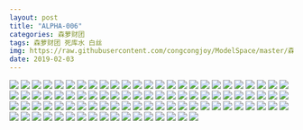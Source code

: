 ```yaml
---
layout: post
title: "ALPHA-006"
categories: 森萝财团
tags: 森萝财团 死库水 白丝
img: https://raw.githubusercontent.com/congcongjoy/ModelSpace/master/森萝财团/ALPHA/ALPHA-006/honghuatu.net(1).jpg
date: 2019-02-03
---
```



![](https://raw.githubusercontent.com/congcongjoy/ModelSpace/master/森萝财团/ALPHA/ALPHA-006/honghuatu.net(1).jpg)
![](https://raw.githubusercontent.com/congcongjoy/ModelSpace/master/森萝财团/ALPHA/ALPHA-006/honghuatu.net(2).jpg)
![](https://raw.githubusercontent.com/congcongjoy/ModelSpace/master/森萝财团/ALPHA/ALPHA-006/honghuatu.net(3).jpg)
![](https://raw.githubusercontent.com/congcongjoy/ModelSpace/master/森萝财团/ALPHA/ALPHA-006/honghuatu.net(4).jpg)
![](https://raw.githubusercontent.com/congcongjoy/ModelSpace/master/森萝财团/ALPHA/ALPHA-006/honghuatu.net(5).jpg)
![](https://raw.githubusercontent.com/congcongjoy/ModelSpace/master/森萝财团/ALPHA/ALPHA-006/honghuatu.net(6).jpg)
![](https://raw.githubusercontent.com/congcongjoy/ModelSpace/master/森萝财团/ALPHA/ALPHA-006/honghuatu.net(7).jpg)
![](https://raw.githubusercontent.com/congcongjoy/ModelSpace/master/森萝财团/ALPHA/ALPHA-006/honghuatu.net(8).jpg)
![](https://raw.githubusercontent.com/congcongjoy/ModelSpace/master/森萝财团/ALPHA/ALPHA-006/honghuatu.net(9).jpg)
![](https://raw.githubusercontent.com/congcongjoy/ModelSpace/master/森萝财团/ALPHA/ALPHA-006/honghuatu.net(10).jpg)
![](https://raw.githubusercontent.com/congcongjoy/ModelSpace/master/森萝财团/ALPHA/ALPHA-006/honghuatu.net(11).jpg)
![](https://raw.githubusercontent.com/congcongjoy/ModelSpace/master/森萝财团/ALPHA/ALPHA-006/honghuatu.net(12).jpg)
![](https://raw.githubusercontent.com/congcongjoy/ModelSpace/master/森萝财团/ALPHA/ALPHA-006/honghuatu.net(13).jpg)
![](https://raw.githubusercontent.com/congcongjoy/ModelSpace/master/森萝财团/ALPHA/ALPHA-006/honghuatu.net(14).jpg)
![](https://raw.githubusercontent.com/congcongjoy/ModelSpace/master/森萝财团/ALPHA/ALPHA-006/honghuatu.net(15).jpg)
![](https://raw.githubusercontent.com/congcongjoy/ModelSpace/master/森萝财团/ALPHA/ALPHA-006/honghuatu.net(16).jpg)
![](https://raw.githubusercontent.com/congcongjoy/ModelSpace/master/森萝财团/ALPHA/ALPHA-006/honghuatu.net(17).jpg)
![](https://raw.githubusercontent.com/congcongjoy/ModelSpace/master/森萝财团/ALPHA/ALPHA-006/honghuatu.net(18).jpg)
![](https://raw.githubusercontent.com/congcongjoy/ModelSpace/master/森萝财团/ALPHA/ALPHA-006/honghuatu.net(19).jpg)
![](https://raw.githubusercontent.com/congcongjoy/ModelSpace/master/森萝财团/ALPHA/ALPHA-006/honghuatu.net(20).jpg)
![](https://raw.githubusercontent.com/congcongjoy/ModelSpace/master/森萝财团/ALPHA/ALPHA-006/honghuatu.net(21).jpg)
![](https://raw.githubusercontent.com/congcongjoy/ModelSpace/master/森萝财团/ALPHA/ALPHA-006/honghuatu.net(22).jpg)
![](https://raw.githubusercontent.com/congcongjoy/ModelSpace/master/森萝财团/ALPHA/ALPHA-006/honghuatu.net(23).jpg)
![](https://raw.githubusercontent.com/congcongjoy/ModelSpace/master/森萝财团/ALPHA/ALPHA-006/honghuatu.net(24).jpg)
![](https://raw.githubusercontent.com/congcongjoy/ModelSpace/master/森萝财团/ALPHA/ALPHA-006/honghuatu.net(25).jpg)
![](https://raw.githubusercontent.com/congcongjoy/ModelSpace/master/森萝财团/ALPHA/ALPHA-006/honghuatu.net(26).jpg)
![](https://raw.githubusercontent.com/congcongjoy/ModelSpace/master/森萝财团/ALPHA/ALPHA-006/honghuatu.net(27).jpg)
![](https://raw.githubusercontent.com/congcongjoy/ModelSpace/master/森萝财团/ALPHA/ALPHA-006/honghuatu.net(28).jpg)
![](https://raw.githubusercontent.com/congcongjoy/ModelSpace/master/森萝财团/ALPHA/ALPHA-006/honghuatu.net(29).jpg)
![](https://raw.githubusercontent.com/congcongjoy/ModelSpace/master/森萝财团/ALPHA/ALPHA-006/honghuatu.net(30).jpg)
![](https://raw.githubusercontent.com/congcongjoy/ModelSpace/master/森萝财团/ALPHA/ALPHA-006/honghuatu.net(31).jpg)
![](https://raw.githubusercontent.com/congcongjoy/ModelSpace/master/森萝财团/ALPHA/ALPHA-006/honghuatu.net(32).jpg)
![](https://raw.githubusercontent.com/congcongjoy/ModelSpace/master/森萝财团/ALPHA/ALPHA-006/honghuatu.net(33).jpg)
![](https://raw.githubusercontent.com/congcongjoy/ModelSpace/master/森萝财团/ALPHA/ALPHA-006/honghuatu.net(34).jpg)
![](https://raw.githubusercontent.com/congcongjoy/ModelSpace/master/森萝财团/ALPHA/ALPHA-006/honghuatu.net(35).jpg)
![](https://raw.githubusercontent.com/congcongjoy/ModelSpace/master/森萝财团/ALPHA/ALPHA-006/honghuatu.net(36).jpg)
![](https://raw.githubusercontent.com/congcongjoy/ModelSpace/master/森萝财团/ALPHA/ALPHA-006/honghuatu.net(37).jpg)
![](https://raw.githubusercontent.com/congcongjoy/ModelSpace/master/森萝财团/ALPHA/ALPHA-006/honghuatu.net(38).jpg)
![](https://raw.githubusercontent.com/congcongjoy/ModelSpace/master/森萝财团/ALPHA/ALPHA-006/honghuatu.net(39).jpg)
![](https://raw.githubusercontent.com/congcongjoy/ModelSpace/master/森萝财团/ALPHA/ALPHA-006/honghuatu.net(40).jpg)
![](https://raw.githubusercontent.com/congcongjoy/ModelSpace/master/森萝财团/ALPHA/ALPHA-006/honghuatu.net(41).jpg)
![](https://raw.githubusercontent.com/congcongjoy/ModelSpace/master/森萝财团/ALPHA/ALPHA-006/honghuatu.net(42).jpg)
![](https://raw.githubusercontent.com/congcongjoy/ModelSpace/master/森萝财团/ALPHA/ALPHA-006/honghuatu.net(43).jpg)
![](https://raw.githubusercontent.com/congcongjoy/ModelSpace/master/森萝财团/ALPHA/ALPHA-006/honghuatu.net(44).jpg)
![](https://raw.githubusercontent.com/congcongjoy/ModelSpace/master/森萝财团/ALPHA/ALPHA-006/honghuatu.net(45).jpg)
![](https://raw.githubusercontent.com/congcongjoy/ModelSpace/master/森萝财团/ALPHA/ALPHA-006/honghuatu.net(46).jpg)
![](https://raw.githubusercontent.com/congcongjoy/ModelSpace/master/森萝财团/ALPHA/ALPHA-006/honghuatu.net(47).jpg)
![](https://raw.githubusercontent.com/congcongjoy/ModelSpace/master/森萝财团/ALPHA/ALPHA-006/honghuatu.net(48).jpg)
![](https://raw.githubusercontent.com/congcongjoy/ModelSpace/master/森萝财团/ALPHA/ALPHA-006/honghuatu.net(49).jpg)
![](https://raw.githubusercontent.com/congcongjoy/ModelSpace/master/森萝财团/ALPHA/ALPHA-006/honghuatu.net(50).jpg)
![](https://raw.githubusercontent.com/congcongjoy/ModelSpace/master/森萝财团/ALPHA/ALPHA-006/honghuatu.net(51).jpg)
![](https://raw.githubusercontent.com/congcongjoy/ModelSpace/master/森萝财团/ALPHA/ALPHA-006/honghuatu.net(52).jpg)
![](https://raw.githubusercontent.com/congcongjoy/ModelSpace/master/森萝财团/ALPHA/ALPHA-006/honghuatu.net(53).jpg)
![](https://raw.githubusercontent.com/congcongjoy/ModelSpace/master/森萝财团/ALPHA/ALPHA-006/honghuatu.net(54).jpg)
![](https://raw.githubusercontent.com/congcongjoy/ModelSpace/master/森萝财团/ALPHA/ALPHA-006/honghuatu.net(55).jpg)
![](https://raw.githubusercontent.com/congcongjoy/ModelSpace/master/森萝财团/ALPHA/ALPHA-006/honghuatu.net(56).jpg)
![](https://raw.githubusercontent.com/congcongjoy/ModelSpace/master/森萝财团/ALPHA/ALPHA-006/honghuatu.net(57).jpg)
![](https://raw.githubusercontent.com/congcongjoy/ModelSpace/master/森萝财团/ALPHA/ALPHA-006/honghuatu.net(58).jpg)
![](https://raw.githubusercontent.com/congcongjoy/ModelSpace/master/森萝财团/ALPHA/ALPHA-006/honghuatu.net(59).jpg)
![](https://raw.githubusercontent.com/congcongjoy/ModelSpace/master/森萝财团/ALPHA/ALPHA-006/honghuatu.net(60).jpg)
![](https://raw.githubusercontent.com/congcongjoy/ModelSpace/master/森萝财团/ALPHA/ALPHA-006/honghuatu.net(61).jpg)
![](https://raw.githubusercontent.com/congcongjoy/ModelSpace/master/森萝财团/ALPHA/ALPHA-006/honghuatu.net(62).jpg)
![](https://raw.githubusercontent.com/congcongjoy/ModelSpace/master/森萝财团/ALPHA/ALPHA-006/honghuatu.net(63).jpg)
![](https://raw.githubusercontent.com/congcongjoy/ModelSpace/master/森萝财团/ALPHA/ALPHA-006/honghuatu.net(64).jpg)
![](https://raw.githubusercontent.com/congcongjoy/ModelSpace/master/森萝财团/ALPHA/ALPHA-006/honghuatu.net(65).jpg)
![](https://raw.githubusercontent.com/congcongjoy/ModelSpace/master/森萝财团/ALPHA/ALPHA-006/honghuatu.net(66).jpg)
![](https://raw.githubusercontent.com/congcongjoy/ModelSpace/master/森萝财团/ALPHA/ALPHA-006/honghuatu.net(67).jpg)
![](https://raw.githubusercontent.com/congcongjoy/ModelSpace/master/森萝财团/ALPHA/ALPHA-006/honghuatu.net(68).jpg)
![](https://raw.githubusercontent.com/congcongjoy/ModelSpace/master/森萝财团/ALPHA/ALPHA-006/honghuatu.net(69).jpg)
![](https://raw.githubusercontent.com/congcongjoy/ModelSpace/master/森萝财团/ALPHA/ALPHA-006/honghuatu.net(70).jpg)
![](https://raw.githubusercontent.com/congcongjoy/ModelSpace/master/森萝财团/ALPHA/ALPHA-006/honghuatu.net(71).jpg)
![](https://raw.githubusercontent.com/congcongjoy/ModelSpace/master/森萝财团/ALPHA/ALPHA-006/honghuatu.net(72).jpg)
![](https://raw.githubusercontent.com/congcongjoy/ModelSpace/master/森萝财团/ALPHA/ALPHA-006/honghuatu.net(73).jpg)
![](https://raw.githubusercontent.com/congcongjoy/ModelSpace/master/森萝财团/ALPHA/ALPHA-006/honghuatu.net(74).jpg)
![](https://raw.githubusercontent.com/congcongjoy/ModelSpace/master/森萝财团/ALPHA/ALPHA-006/honghuatu.net(75).jpg)
![](https://raw.githubusercontent.com/congcongjoy/ModelSpace/master/森萝财团/ALPHA/ALPHA-006/honghuatu.net(76).jpg)
![](https://raw.githubusercontent.com/congcongjoy/ModelSpace/master/森萝财团/ALPHA/ALPHA-006/honghuatu.net(77).jpg)
![](https://raw.githubusercontent.com/congcongjoy/ModelSpace/master/森萝财团/ALPHA/ALPHA-006/honghuatu.net(78).jpg)
![](https://raw.githubusercontent.com/congcongjoy/ModelSpace/master/森萝财团/ALPHA/ALPHA-006/honghuatu.net(79).jpg)
![](https://raw.githubusercontent.com/congcongjoy/ModelSpace/master/森萝财团/ALPHA/ALPHA-006/honghuatu.net(80).jpg)
![](https://raw.githubusercontent.com/congcongjoy/ModelSpace/master/森萝财团/ALPHA/ALPHA-006/honghuatu.net(81).jpg)
![](https://raw.githubusercontent.com/congcongjoy/ModelSpace/master/森萝财团/ALPHA/ALPHA-006/honghuatu.net(82).jpg)
![](https://raw.githubusercontent.com/congcongjoy/ModelSpace/master/森萝财团/ALPHA/ALPHA-006/honghuatu.net(83).jpg)
![](https://raw.githubusercontent.com/congcongjoy/ModelSpace/master/森萝财团/ALPHA/ALPHA-006/honghuatu.net(84).jpg)
![](https://raw.githubusercontent.com/congcongjoy/ModelSpace/master/森萝财团/ALPHA/ALPHA-006/honghuatu.net(85).jpg)
![](https://raw.githubusercontent.com/congcongjoy/ModelSpace/master/森萝财团/ALPHA/ALPHA-006/honghuatu.net(86).jpg)
![](https://raw.githubusercontent.com/congcongjoy/ModelSpace/master/森萝财团/ALPHA/ALPHA-006/honghuatu.net(87).jpg)
![](https://raw.githubusercontent.com/congcongjoy/ModelSpace/master/森萝财团/ALPHA/ALPHA-006/honghuatu.net(88).jpg)
![](https://raw.githubusercontent.com/congcongjoy/ModelSpace/master/森萝财团/ALPHA/ALPHA-006/honghuatu.net(89).jpg)
![](https://raw.githubusercontent.com/congcongjoy/ModelSpace/master/森萝财团/ALPHA/ALPHA-006/honghuatu.net(90).jpg)
![](https://raw.githubusercontent.com/congcongjoy/ModelSpace/master/森萝财团/ALPHA/ALPHA-006/honghuatu.net(91).jpg)
![](https://raw.githubusercontent.com/congcongjoy/ModelSpace/master/森萝财团/ALPHA/ALPHA-006/honghuatu.net(92).jpg)
